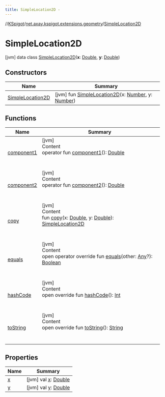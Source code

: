 ```yaml
---
title: SimpleLocation2D -
---
```

//[KSpigot](../../index.md)/[net.axay.kspigot.extensions.geometry](../index.md)/[SimpleLocation2D](index.md)



# SimpleLocation2D  
 [jvm] data class [SimpleLocation2D](index.md)(**x**: [Double](https://kotlinlang.org/api/latest/jvm/stdlib/kotlin/-double/index.html), **y**: [Double](https://kotlinlang.org/api/latest/jvm/stdlib/kotlin/-double/index.html))   


## Constructors  
  
|  Name|  Summary| 
|---|---|
| [SimpleLocation2D](-simple-location2-d.md)|  [jvm] fun [SimpleLocation2D](-simple-location2-d.md)(x: [Number](https://kotlinlang.org/api/latest/jvm/stdlib/kotlin/-number/index.html), y: [Number](https://kotlinlang.org/api/latest/jvm/stdlib/kotlin/-number/index.html))   <br>


## Functions  
  
|  Name|  Summary| 
|---|---|
| [component1](component1.md)| [jvm]  <br>Content  <br>operator fun [component1](component1.md)(): [Double](https://kotlinlang.org/api/latest/jvm/stdlib/kotlin/-double/index.html)  <br><br><br>
| [component2](component2.md)| [jvm]  <br>Content  <br>operator fun [component2](component2.md)(): [Double](https://kotlinlang.org/api/latest/jvm/stdlib/kotlin/-double/index.html)  <br><br><br>
| [copy](copy.md)| [jvm]  <br>Content  <br>fun [copy](copy.md)(x: [Double](https://kotlinlang.org/api/latest/jvm/stdlib/kotlin/-double/index.html), y: [Double](https://kotlinlang.org/api/latest/jvm/stdlib/kotlin/-double/index.html)): [SimpleLocation2D](index.md)  <br><br><br>
| [equals](../../net.axay.kspigot.utils/-registerable-command/index.md#kotlin/Any/equals/#kotlin.Any?/PointingToDeclaration/)| [jvm]  <br>Content  <br>open operator override fun [equals](../../net.axay.kspigot.utils/-registerable-command/index.md#kotlin/Any/equals/#kotlin.Any?/PointingToDeclaration/)(other: [Any](https://kotlinlang.org/api/latest/jvm/stdlib/kotlin/-any/index.html)?): [Boolean](https://kotlinlang.org/api/latest/jvm/stdlib/kotlin/-boolean/index.html)  <br><br><br>
| [hashCode](../../net.axay.kspigot.utils/-registerable-command/index.md#kotlin/Any/hashCode/#/PointingToDeclaration/)| [jvm]  <br>Content  <br>open override fun [hashCode](../../net.axay.kspigot.utils/-registerable-command/index.md#kotlin/Any/hashCode/#/PointingToDeclaration/)(): [Int](https://kotlinlang.org/api/latest/jvm/stdlib/kotlin/-int/index.html)  <br><br><br>
| [toString](../../net.axay.kspigot.utils/-registerable-command/index.md#kotlin/Any/toString/#/PointingToDeclaration/)| [jvm]  <br>Content  <br>open override fun [toString](../../net.axay.kspigot.utils/-registerable-command/index.md#kotlin/Any/toString/#/PointingToDeclaration/)(): [String](https://kotlinlang.org/api/latest/jvm/stdlib/kotlin/-string/index.html)  <br><br><br>


## Properties  
  
|  Name|  Summary| 
|---|---|
| [x](index.md#net.axay.kspigot.extensions.geometry/SimpleLocation2D/x/#/PointingToDeclaration/)|  [jvm] val [x](index.md#net.axay.kspigot.extensions.geometry/SimpleLocation2D/x/#/PointingToDeclaration/): [Double](https://kotlinlang.org/api/latest/jvm/stdlib/kotlin/-double/index.html)   <br>
| [y](index.md#net.axay.kspigot.extensions.geometry/SimpleLocation2D/y/#/PointingToDeclaration/)|  [jvm] val [y](index.md#net.axay.kspigot.extensions.geometry/SimpleLocation2D/y/#/PointingToDeclaration/): [Double](https://kotlinlang.org/api/latest/jvm/stdlib/kotlin/-double/index.html)   <br>


